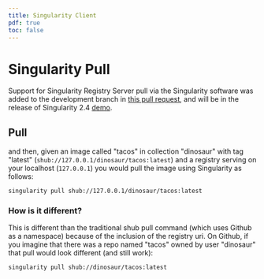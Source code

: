 ```yaml
---
title: Singularity Client
pdf: true
toc: false
---
```


# Singularity Pull

Support for Singularity Registry Server pull via the Singularity software was added to the development branch in  [this pull request](https://github.com/singularityware/singularity/pull/889), and will be in the release of Singularity 2.4 [demo](https://asciinema.org/a/134694?speed=3).

## Pull

and then, given an image called "tacos" in collection "dinosaur" with tag "latest" (`shub://127.0.0.1/dinosaur/tacos:latest`) and a registry serving on your localhost (`127.0.0.1`) you would pull the image using Singularity as follows:

```
singularity pull shub://127.0.0.1/dinosaur/tacos:latest
```

### How is it different? 

This is different than the traditional shub pull command (which uses Github as a namespace) because of the inclusion of the registry uri. On Github, if you imagine that there was a repo named "tacos" owned by user "dinosaur" that pull would look different (and still work):

```
singularity pull shub://dinosaur/tacos:latest
```
